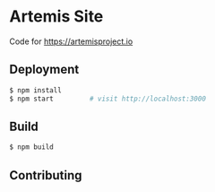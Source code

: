 # Artemis Site
Code for https://artemisproject.io

## Deployment

```bash
$ npm install
$ npm start         # visit http://localhost:3000
```

## Build

```bash
$ npm build
```

## Contributing

